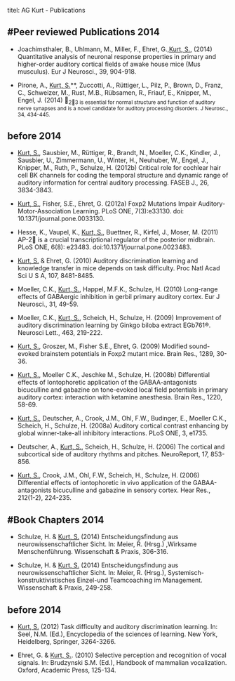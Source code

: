 titel: AG Kurt - Publications

#Peer reviewed Publications
**2014**   
---
* Joachimsthaler, B., Uhlmann, M., Miller, F., Ehret, G.,<u>Kurt, S.</u>, (2014) Quantitative analysis of neuronal response properties in primary and higher-order auditory cortical fields of awake house mice (Mus musculus). Eur J Neurosci., 39, 904-918. 

* Pirone, A., <u>Kurt, S.</u>**, Zuccotti, A., Rüttiger, L., Pilz, P., Brown, D., Franz, C., Schweizer, M., Rust, M.B., Rübsamen, R., Friauf, E., Knipper, M., Engel, J. (2014) <sub>23 is essential for normal structure and function of auditory nerve synapses and is a novel candidate for auditory processing disorders. J Neurosc., 34, 434-445. 

**before 2014**
---
* <u>Kurt, S.</u>, Sausbier, M., Rüttiger, R., Brandt, N., Moeller, C.K., Kindler, J., Sausbier, U., Zimmermann, U., Winter, H., Neuhuber, W., Engel, J., Knipper, M., Ruth, P., Schulze, H. (2012b) Critical role for cochlear hair cell BK channels for coding the temporal structure and dynamic range of auditory information for central auditory processing. FASEB J., 26, 3834-3843. 

* <u>Kurt, S.</u>, Fisher, S.E., Ehret, G. (2012a) Foxp2 Mutations Impair Auditory-Motor-Association Learning. PLoS ONE, 7(3):e33130.  doi:  10.1371/journal.pone.0033130. 

* Hesse, K., Vaupel, K., <u>Kurt, S.</u>, Buettner, R., Kirfel, J., Moser, M. (2011) AP-2 is a crucial transcriptional regulator of the posterior midbrain. PLoS ONE, 6(8): e23483. doi:10.1371/journal.pone.0023483. 

* <u>Kurt, S.</u> & Ehret, G. (2010) Auditory discrimination learning and knowledge transfer in mice depends on task difficulty. Proc Natl Acad Sci U S A, 107, 8481-8485. 

* Moeller, C.K., <u>Kurt, S.</u>, Happel, M.F.K., Schulze, H. (2010) Long-range effects of GABAergic inhibition in gerbil primary auditory cortex. Eur J Neurosci., 31, 49-59. 

* Moeller, C.K., <u>Kurt, S.</u>, Scheich, H., Schulze, H. (2009) Improvement of auditory discrimination learning by Ginkgo biloba extract EGb761®. Neurosci Lett., 463, 219-222. 

* <u>Kurt, S.</u>, Groszer, M., Fisher S.E., Ehret, G. (2009) Modified sound-evoked brainstem potentials in Foxp2 mutant mice. Brain Res., 1289, 30-36. 

* <u>Kurt, S.</u>, Moeller C.K., Jeschke M., Schulze, H. (2008b) Differential effects of Iontophoretic application of the GABAA-antagonists bicuculline and gabazine on tone-evoked local field potentials in primary auditory cortex: interaction with ketamine anesthesia. Brain Res., 1220, 58-69. 

* <u>Kurt, S.</u>, Deutscher, A., Crook, J.M., Ohl, F.W., Budinger, E., Moeller C.K., Scheich, H., Schulze, H. (2008a) Auditory cortical contrast enhancing by global winner-take-all inhibitory interactions. PLoS ONE, 3, e1735. 

* Deutscher, A., <u>Kurt, S.</u>, Scheich, H., Schulze, H. (2006) The cortical and subcortical side of auditory rhythms and pitches. NeuroReport, 17, 853-856.

* <u>Kurt, S.</u>, Crook, J.M., Ohl, F.W., Scheich, H., Schulze, H. (2006) Differential effects of iontophoretic in vivo application of the GABAA-antagonists bicuculline and gabazine in sensory cortex. Hear Res., 212(1-2), 224-235. 



#Book Chapters
**2014**
---
* Schulze, H. & <u>Kurt, S.</u> (2014) Entscheidungsfindung aus neurowissenschaftlicher Sicht. In: Meier, R. (Hrsg.) ,Wirksame Menschenführung. Wissenschaft & Praxis, 306-316.

* Schulze, H. & <u>Kurt, S.</u> (2014) Entscheidungsfindung aus neurowissenschaftlicher Sicht. In: Meier, R. (Hrsg.), Systemisch-konstruktivistisches Einzel-und Teamcoaching im Management. Wissenschaft & Praxis, 249-258.

**before 2014**   
---
* <u>Kurt, S.</u> (2012) Task difficulty and auditory discrimination learning. In: Seel, N.M. (Ed.), Encyclopedia of the sciences of learning. New York, Heidelberg, Springer, 3264-3266.

* Ehret, G. & <u>Kurt, S.</u>. (2010) Selective perception and recognition of vocal signals. In: Brudzynski S.M. (Ed.), Handbook of mammalian vocalization. Oxford, Academic Press, 125-134.

